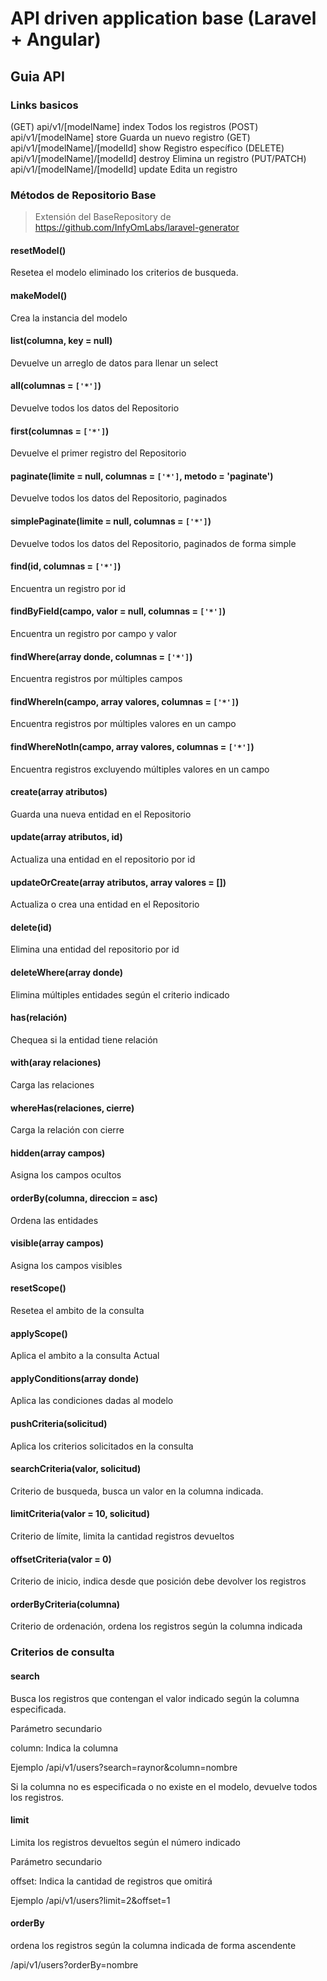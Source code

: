 # API driven application base (Laravel + Angular)

## Guia API

### Links basicos
(GET)           api/v1/[modelName]              index       Todos los registros
(POST)          api/v1/[modelName]              store       Guarda un nuevo registro
(GET)           api/v1/[modelName]/[modelId]    show        Registro específico
(DELETE)        api/v1/[modelName]/[modelId]    destroy     Elimina un registro
(PUT/PATCH)     api/v1/[modelName]/[modelId]    update      Edita un registro

### Métodos de Repositorio Base

> Extensión del BaseRepository de https://github.com/InfyOmLabs/laravel-generator

#### resetModel()
Resetea el modelo eliminado los criterios de busqueda.

#### makeModel()
Crea la instancia del modelo

#### list(columna, key = null)
Devuelve un arreglo de datos para llenar un select

#### all(columnas = `['*']`)
Devuelve todos los datos del Repositorio

#### first(columnas = `['*']`)
Devuelve el primer registro del Repositorio

#### paginate(limite = null, columnas = `['*']`, metodo = 'paginate')
Devuelve todos los datos del Repositorio, paginados

#### simplePaginate(limite = null, columnas = `['*']`)
Devuelve todos los datos del Repositorio, paginados de forma simple

#### find(id, columnas = `['*']`)
Encuentra un registro por id

#### findByField(campo, valor = null, columnas = `['*']`)
Encuentra un registro por campo y valor

#### findWhere(array donde, columnas = `['*']`)
Encuentra registros por múltiples campos

#### findWhereIn(campo, array valores, columnas = `['*']`)
Encuentra registros por múltiples valores en un campo

#### findWhereNotIn(campo, array valores, columnas = `['*']`)
Encuentra registros excluyendo múltiples valores en un campo

#### create(array atributos)
Guarda una nueva entidad en el Repositorio

#### update(array atributos, id)
Actualiza una entidad en el repositorio por id

#### updateOrCreate(array atributos, array valores = [])
Actualiza o crea una entidad en el Repositorio

#### delete(id)
Elimina una entidad del repositorio por id

#### deleteWhere(array donde)
Elimina múltiples entidades según el criterio indicado

#### has(relación)
Chequea si la entidad tiene relación

#### with(aray relaciones)
Carga las relaciones

#### whereHas(relaciones, cierre)
Carga la relación con cierre

#### hidden(array campos)
Asigna los campos ocultos

#### orderBy(columna, direccion = asc)
Ordena las entidades

#### visible(array campos)
Asigna los campos visibles

#### resetScope()
Resetea el ambito de la consulta

#### applyScope()
Aplica el ambito a la consulta Actual

#### applyConditions(array donde)
Aplica las condiciones dadas al modelo

#### pushCriteria(solicitud)
Aplica los criterios solicitados en la consulta

#### searchCriteria(valor, solicitud)
Criterio de busqueda, busca un valor en la columna indicada.

#### limitCriteria(valor = 10, solicitud)
Criterio de límite, limita la cantidad registros devueltos

#### offsetCriteria(valor = 0)
Criterio de inicio, indica desde que posición debe devolver los registros

#### orderByCriteria(columna)
Criterio de ordenación, ordena los registros según la columna indicada


### Criterios de consulta

#### search
Busca los registros que contengan el valor indicado según la columna especificada.

Parámetro secundario

column: Indica la columna

Ejemplo /api/v1/users?search=raynor&column=nombre

Si la columna no es especificada o no existe en el modelo, devuelve todos los registros.

#### limit
Limita los registros devueltos según el número indicado

Parámetro secundario

offset: Indica la cantidad de registros que omitirá

Ejemplo /api/v1/users?limit=2&offset=1

#### orderBy
ordena los registros según la columna indicada de forma ascendente

/api/v1/users?orderBy=nombre
